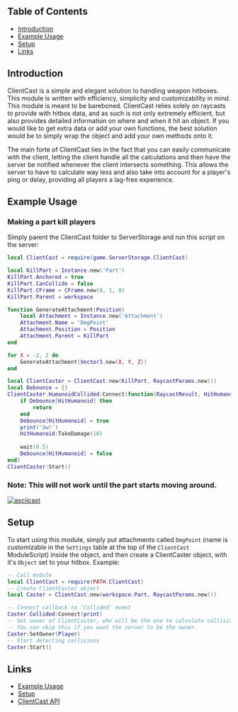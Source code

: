 ## Table of Contents
- [Introduction](https://pysephwasntavailable.github.io/ClientCast#introduction)
- [Example Usage](https://pysephwasntavailable.github.io/ClientCast#example-usage)
- [Setup](https://pysephwasntavailable.github.io/ClientCast#setup)
- [Links](https://pysephwasntavailable.github.io/ClientCast#links)

## Introduction
ClientCast is a simple and elegant solution to handling weapon hitboxes. This module is written with efficiency, simplicity and customizability in mind. This module is meant to be bareboned. ClientCast relies solely on raycasts to provide with hitbox data, and as such is not only extremely efficient, but also provides detailed information on where and when it hit an object. If you would like to get extra data or add your own functions, the best solution would be to simply wrap the object and add your own methods onto it.

The main forte of ClientCast lies in the fact that you can easily communicate with the client, letting the client handle all the calculations and then have the server be notified whenever the client intersects something. This allows the server to have to calculate way less and also take into account for a player's ping or delay, providing all players a lag-free experience.

## Example Usage
### Making a part kill players
Simply parent the ClientCast folder to ServerStorage and run this script on the server:
```lua
local ClientCast = require(game.ServerStorage.ClientCast)

local KillPart = Instance.new('Part')
KillPart.Anchored = true
KillPart.CanCollide = false
KillPart.CFrame = CFrame.new(0, 1, 0)
KillPart.Parent = workspace

function GenerateAttachment(Position)
	local Attachment = Instance.new('Attachment')
	Attachment.Name = 'DmgPoint'
	Attachment.Position = Position
	Attachment.Parent = KillPart
end

for X = -2, 2 do
	GenerateAttachment(Vector3.new(X, Y, Z))
end

local ClientCaster = ClientCast.new(KillPart, RaycastParams.new())
local Debounce = {}
ClientCaster.HumanoidCollided:Connect(function(RaycastResult, HitHumanoid)
	if Debounce[HitHumanoid] then
		return
	end
	Debounce[HitHumanoid] = true
	print('Ow!')
	HitHumanoid:TakeDamage(10)
	
	wait(0.5)
	Debounce[HitHumanoid] = false
end)
ClientCaster:Start()
```
### Note: This will not work until the part starts moving around.
[![asciicast](https://cdn.discordapp.com/attachments/623866531138371612/781248496979804220/unknown.png)](https://cdn.discordapp.com/attachments/623866531138371612/781247798589915166/bqa6Y6hmbN.mp4)

## Setup

To start using this module, simply put attachments called ``DmgPoint`` (name is customizable in the ``Settings`` table at the top of the ``ClientCast`` ModuleScript) inside the object, and then create a ClientCaster object, with it's ``Object`` set to your hitbox.
Example:
```lua
-- Call module
local ClientCast = require(PATH.ClientCast)
-- Create ClientCaster object
local Caster = ClientCast.new(workspace.Part, RaycastParams.new())

-- Connect callback to 'Collided' event
Caster.Collided:Connect(print)
-- Set owner of ClientCaster, who will be the one to calculate collisions.
-- You can skip this if you want the server to be the owner.
Caster:SetOwner(Player)
-- Start detecting collisions
Caster:Start()
```

## Links

- [Example Usage](https://pysephwasntavailable.github.io/ClientCast#example-usage)
- [Setup](https://pysephwasntavailable.github.io/ClientCast#setup)
- [ClientCast API](https://pysephwasntavailable.github.io/ClientCast/api/ClientCast)